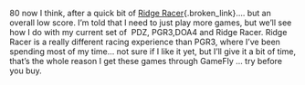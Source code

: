80 now I think, after a quick bit of [Ridge Racer](http://www.xbox.com/en-US/games/r/ridgeracer6/){.broken_link}&#8230;. but an overall low score. I&#8217;m told that I need to just play more games, but we&#8217;ll see how I do with my current set of&nbsp; PDZ, PGR3,DOA4 and&nbsp;Ridge Racer. Ridge Racer is a really different racing experience than PGR3, where I&#8217;ve been spending most of my time&#8230; not sure if I like it yet, but I&#8217;ll give it a bit of time, that&#8217;s the whole reason I get these games through GameFly &#8230; try before you buy.
